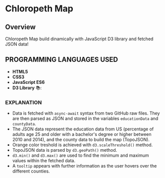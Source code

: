 # Chloropeth Map
## Overview
Chloropeth Map build dinamically with JavaScript D3 library and fetched JSON data!

## PROGRAMMING LANGUAGES USED
- **HTML5**
- **CSS3**
- **JavaScript ES6**
- **D3 Library** 📚:

### EXPLANATION
- Data is fetched with `async-await` syntax from two GitHub raw files. They are then parsed as JSON and stored in the variables `educationData` and `countyData`.
- The JSON data represent the education data from US (percentage of adults age 25 and older with a bachelor's degree or higher between 2010 and 2014), and the county data to build the map (TopoJSON).
- Orange color treshold is achieved with `d3.scaleThreshold()` method.
- TopoJSON data is parsed by `d3.geoPath()` method.
- `d3.min()` and `d3.max()` are used to find the minimum and maximum values within the fetched data.
- A `tooltip` appears with further information as the user hovers over the different counties.
